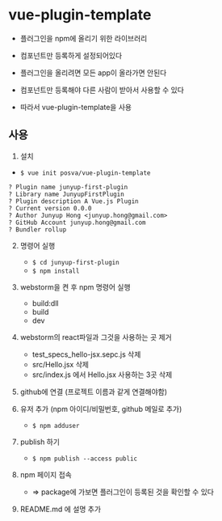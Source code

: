 # vue-plugin-template
* 플러그인을 npm에 올리기 위한 라이브러리
* 컴포넌트만 등록하게 설정되어있다

* 플러그인을 올리려면 모든 app이 올라가면 안된다
* 컴포넌트만 등록해야 다른 사람이 받아서 사용할 수 있다
* 따라서 vue-plugin-template을 사용

## 사용
1. 설치
* `$ vue init posva/vue-plugin-template`
```
? Plugin name junyup-first-plugin
? Library name JunyupFirstPlugin
? Plugin description A Vue.js Plugin
? Current version 0.0.0
? Author Junyup Hong <junyup.hong@gmail.com>
? GitHub Account junyup.hong@gmail.com
? Bundler rollup
```

2. 명령어 실행
	* `$ cd junyup-first-plugin`
	* `$ npm install`

3. webstorm을 켠 후 npm 명령어 실행
	* build:dll
	* build
	* dev

4. webstorm의 react파일과 그것을 사용하는 곳 제거
	* test_specs_hello-jsx.sepc.js 삭제
	* src/Hello.jsx 삭제
	* src/index.js 에서 Hello.jsx 사용하는 3곳 삭제

5. github에 연결 (프로젝트 이름과 같게 연결해야함)

6. 유저 추가 (npm 아이디/비밀번호, github 메일로 추가)
	* `$ npm adduser`

7. publish 하기
	* `$ npm publish --access public`
8.  npm 페이지 접속
	* => package에 가보면 플러그인이 등록된 것을 확인할 수 있다

9. README.md 에 설명 추가




